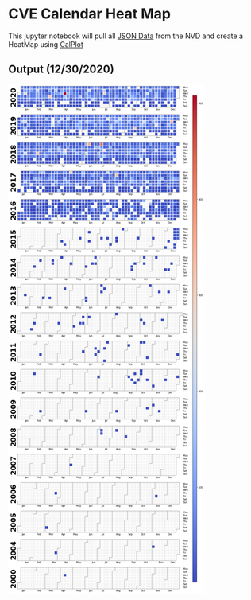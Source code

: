 # CVE Calendar Heat Map

This jupyter notebook will pull all [JSON Data](https://nvd.nist.gov/vuln/data-feeds#JSON_FEED) from the NVD and create a HeatMap using [CalPlot](https://pypi.org/project/calplot/)

## Output (12/30/2020)
![](https://github.com/jgamblin/CVEHeatMap/blob/main/HeatMap.png?raw=true)
